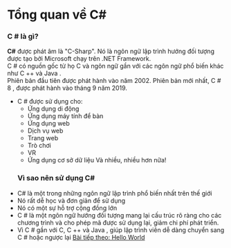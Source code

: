 # Tổng quan về C#  
### C # là gì?  
**C#** được phát âm là "C-Sharp".
Nó là ngôn ngữ lập trình hướng đối tượng được tạo bởi Microsoft chạy trên .NET Framework.  
C # có nguồn gốc từ họ C và ngôn ngữ gần với các ngôn ngữ phổ biến khác như C ++ và Java .  
Phiên bản đầu tiên được phát hành vào năm 2002. Phiên bản mới nhất, C # 8 , được phát hành vào tháng 9 năm 2019.  

- C # được sử dụng cho:
  - Ứng dụng di động
  - Ứng dụng máy tính để bàn  
  - Ứng dụng web
  - Dịch vụ web
  - Trang web
  - Trò chơi
  - VR
  - Ứng dụng cơ sở dữ liệu
   Và nhiều, nhiều hơn nữa!   
   ### Vì sao nên sử dụng C#
- C# là một trong những ngôn ngữ lập trình phổ biến nhất trên thế giới
- Nó rất dễ học và đơn giản để sử dụng
- Nó có một sự hỗ trợ cộng đồng lớn
- C # là một ngôn ngữ hướng đối tượng mang lại cấu trúc rõ ràng cho các chương trình và cho phép mã được sử dụng lại, giảm chi phí phát triển.
- Vì C # gần với C, C ++ và Java , giúp lập trình viên dễ dàng chuyển sang C # hoặc ngược lại
[Bài tiếp theo: Hello World](https://github.com/huynhdn147/How-to-learn-Csharp/blob/master/C%23%20c%C6%A1%20b%E1%BA%A3n/C%23GetStarted.md)  
